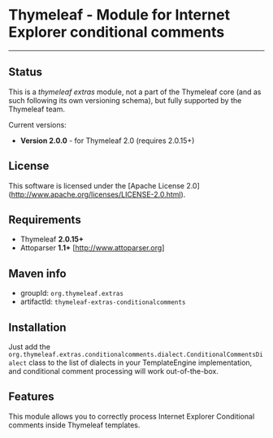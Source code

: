 
Thymeleaf - Module for Internet Explorer conditional comments
=============================================================

------------------------------------------------------------------------------

Status
------

This is a *thymeleaf extras* module, not a part of the Thymeleaf core (and as
such following its own versioning schema), but fully supported by the 
Thymeleaf team.

Current versions: 

  * **Version 2.0.0** - for Thymeleaf 2.0 (requires 2.0.15+) 


License
-------

This software is licensed under the [Apache License 2.0]
(http://www.apache.org/licenses/LICENSE-2.0.html).


Requirements
------------

  *   Thymeleaf **2.0.15+**
  *   Attoparser **1.1+** [http://www.attoparser.org]


Maven info
----------

  *   groupId: `org.thymeleaf.extras`   
  *   artifactId: `thymeleaf-extras-conditionalcomments`


Installation
------------

Just add the `org.thymeleaf.extras.conditionalcomments.dialect.ConditionalCommentsDialect`
class to the list of dialects in your TemplateEngine implementation, and conditional comment
processing will work out-of-the-box.


Features
--------

This module allows you to correctly process Internet Explorer Conditional
comments inside Thymeleaf templates.
